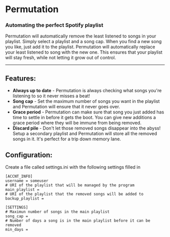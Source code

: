 # Permutation
### Automating the perfect Spotify playlist

Permutation will automatically remove the least listened to songs in your playlist. Simply select a playlist and a song cap. When you find a new song you like, just add it to the playlist. Permutation will automatically replace your least listened to song with the new one. This ensures that your playlist will stay fresh, while not letting it grow out of control.

___

## Features:
* **Always up to date** - Permutation is always checking what songs you're listening to so it never misses a beat!
* **Song cap** - Set the maximum number of songs you want in the playlist and Permutation will ensure that it never goes over.
* **Grace period** - Permutation can make sure that song you just added has time to settle in before it gets the boot. You can give new additions a grace period where they will be immune from being removed.
* **Discard pile** - Don't let those removed songs disappear into the abyss! Setup a secondary playlist and Permutation will store all the removed songs in it. It's perfect for a trip down memory lane.

## Configuration:
Create a file called settings.ini with the following settings filled in
```
[ACCNT_INFO]
username = someuser
# URI of the playlist that will be managed by the program
main_playlist = 
# URI of the playlist that the removed songs will be added to
backup_playlist = 

[SETTINGS]
# Maximun number of songs in the main playlist
song_cap = 
# Number of days a song is in the main playlist before it can be removed
min_days = 
```
